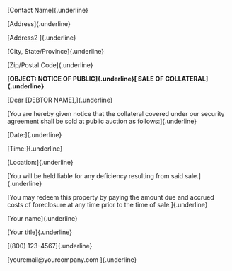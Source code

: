 [Contact Name]{.underline}

[Address]{.underline}

[Address2 ]{.underline}

[City, State/Province]{.underline}

[Zip/Postal Code]{.underline}

**[OBJECT: NOTICE OF PUBLIC]{.underline}[ SALE OF
COLLATERAL]{.underline}**

[Dear \[DEBTOR NAME\],]{.underline}

[You are hereby given notice that the collateral covered under our
security agreement shall be sold at public auction as
follows:]{.underline}

[Date:]{.underline}

[Time:]{.underline}

[Location:]{.underline}

[You will be held liable for any deficiency resulting from said
sale.]{.underline}

[You may redeem this property by paying the amount due and accrued costs
of foreclosure at any time prior to the time of sale.]{.underline}

[Your name]{.underline}

[Your title]{.underline}

[(800) 123-4567]{.underline}

[youremail\@yourcompany.com ]{.underline}
